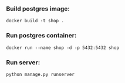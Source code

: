 ### Build postgres image:
`docker build -t shop .`

### Run postgres container:
`docker run --name shop -d -p 5432:5432 shop`

### Run server: 
`python manage.py runserver`

